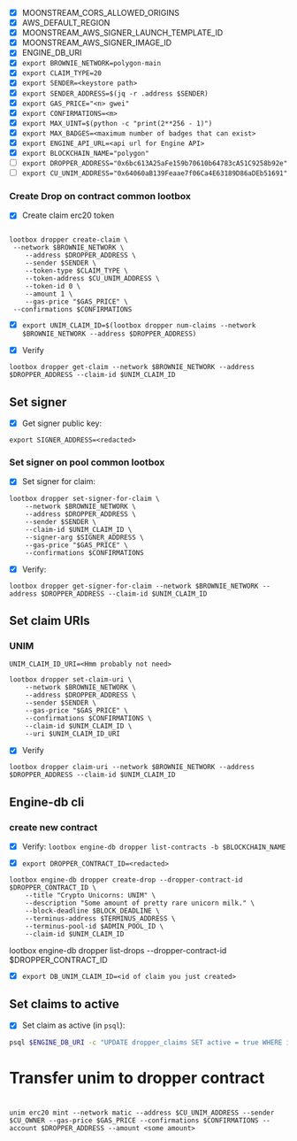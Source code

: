 - [x] MOONSTREAM_CORS_ALLOWED_ORIGINS
- [x] AWS_DEFAULT_REGION
- [x] MOONSTREAM_AWS_SIGNER_LAUNCH_TEMPLATE_ID
- [x] MOONSTREAM_AWS_SIGNER_IMAGE_ID
- [x] ENGINE_DB_URI
- [x] `export BROWNIE_NETWORK=polygon-main`
- [x] `export CLAIM_TYPE=20`
- [x] `export SENDER=<keystore path>`
- [x] `export SENDER_ADDRESS=$(jq -r .address $SENDER)`
- [x] `export GAS_PRICE="<n> gwei"`
- [x] `export CONFIRMATIONS=<m>`
- [x] `export MAX_UINT=$(python -c "print(2**256 - 1)")`
- [x] `export MAX_BADGES=<maximum number of badges that can exist>`
- [x] `export ENGINE_API_URL=<api url for Engine API>`
- [x] `export BLOCKCHAIN_NAME="polygon"`
- [ ] `export DROPPER_ADDRESS="0x6bc613A25aFe159b70610b64783cA51C9258b92e"`
- [ ] `export CU_UNIM_ADDRESS="0x64060aB139Feaae7f06Ca4E63189D86aDEb51691"`

### Create Drop on contract common lootbox

- [x] Create claim erc20 token

```

lootbox dropper create-claim \
 --network $BROWNIE_NETWORK \
    --address $DROPPER_ADDRESS \
    --sender $SENDER \
    --token-type $CLAIM_TYPE \
    --token-address $CU_UNIM_ADDRESS \
    --token-id 0 \
    --amount 1 \
    --gas-price "$GAS_PRICE" \
 --confirmations $CONFIRMATIONS

```

- [x] `export UNIM_CLAIM_ID=$(lootbox dropper num-claims --network $BROWNIE_NETWORK --address $DROPPER_ADDRESS)`

- [x] Verify

```
lootbox dropper get-claim --network $BROWNIE_NETWORK --address $DROPPER_ADDRESS --claim-id $UNIM_CLAIM_ID
```


## Set signer

- [x] Get signer public key:

```
export SIGNER_ADDRESS=<redacted>
```

### Set signer on pool common lootbox

- [x] Set signer for claim:

```
lootbox dropper set-signer-for-claim \
    --network $BROWNIE_NETWORK \
    --address $DROPPER_ADDRESS \
    --sender $SENDER \
    --claim-id $UNIM_CLAIM_ID \
    --signer-arg $SIGNER_ADDRESS \
    --gas-price "$GAS_PRICE" \
    --confirmations $CONFIRMATIONS
```

- [x] Verify:

```
lootbox dropper get-signer-for-claim --network $BROWNIE_NETWORK --address $DROPPER_ADDRESS --claim-id $UNIM_CLAIM_ID
```


## Set claim URIs

### UNIM

```
UNIM_CLAIM_ID_URI=<Hmm probably not need>
```

```
lootbox dropper set-claim-uri \
    --network $BROWNIE_NETWORK \
    --address $DROPPER_ADDRESS \
    --sender $SENDER \
    --gas-price "$GAS_PRICE" \
    --confirmations $CONFIRMATIONS \
    --claim-id $UNIM_CLAIM_ID \
    --uri $UNIM_CLAIM_ID_URI
```

- [x] Verify

```
lootbox dropper claim-uri --network $BROWNIE_NETWORK --address $DROPPER_ADDRESS --claim-id $UNIM_CLAIM_ID
```

## Engine-db cli

### create new contract

- [x] Verify: `lootbox engine-db dropper list-contracts -b $BLOCKCHAIN_NAME`

- [x] `export DROPPER_CONTRACT_ID=<redacted>`


```
lootbox engine-db dropper create-drop --dropper-contract-id $DROPPER_CONTRACT_ID \
    --title "Crypto Unicorns: UNIM" \
    --description "Some amount of pretty rare unicorn milk." \
    --block-deadline $BLOCK_DEADLINE \
    --terminus-address $TERMINUS_ADDRESS \
    --terminus-pool-id $ADMIN_POOL_ID \
    --claim-id $UNIM_CLAIM_ID
```

lootbox engine-db dropper list-drops --dropper-contract-id $DROPPER_CONTRACT_ID

- [x] `export DB_UNIM_CLAIM_ID=<id of claim you just created>`


## Set claims to active

- [x] Set claim as active (in `psql`):

```bash
psql $ENGINE_DB_URI -c "UPDATE dropper_claims SET active = true WHERE id = '$DB_UNIM_CLAIM_ID';"
```



# Transfer unim to dropper contract
# 
```
unim erc20 mint --network matic --address $CU_UNIM_ADDRESS --sender $CU_OWNER --gas-price $GAS_PRICE --confirmations $CONFIRMATIONS --account $DROPPER_ADDRESS --amount <some amount>
```
